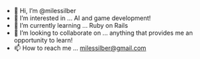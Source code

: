 - 👋 Hi, I’m @milessilber
- 👀 I’m interested in ... AI and game development! 
- 🌱 I’m currently learning ... Ruby on Rails
- 💞️ I’m looking to collaborate on ... anything that provides me an opportunity to learn!
- 📫 How to reach me ... milessilber@gmail.com

<!---
milessilber/milessilber is a ✨ special ✨ repository because its `README.md` (this file) appears on your GitHub profile.
You can click the Preview link to take a look at your changes.
--->
